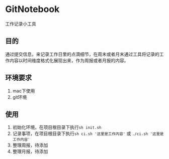 # GitNotebook
工作记录小工具

## 目的

通过提交信息，来记录工作日里的点滴细节，在周末或者月末通过工具将记录的工作内容以时间维度格式化展现出来，作为周报或者月报的内容。

## 环境要求

1. mac下使用
2. git环境


## 使用

1. 初始化环境，在项目根目录下执行`sh init.sh`
2. 记录事项，在项目根目录下执行`sh ci.sh '这里是工作内容'` 或 `./ci.sh '这里是工作内容'`
3. 整理周报，待添加
4. 整理月报，待添加


